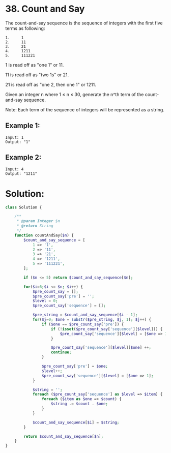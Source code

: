 # 38. Count and Say
The count-and-say sequence is the sequence of integers with the first five terms as following:
~~~
1.     1
2.     11
3.     21
4.     1211
5.     111221
~~~
1 is read off as "one 1" or 11.

11 is read off as "two 1s" or 21.

21 is read off as "one 2, then one 1" or 1211.

Given an integer n where 1 ≤ n ≤ 30, generate the n^th term of the count-and-say sequence.

Note: Each term of the sequence of integers will be represented as a string.
## Example 1:
~~~
Input: 1
Output: "1"
~~~
## Example 2:
~~~
Input: 4
Output: "1211"
~~~

# Solution:
~~~PHP
class Solution {

    /**
     * @param Integer $n
     * @return String
     */
    function countAndSay($n) {
        $count_and_say_sequence = [
            1 => '1',
            2 => '11',
            3 => '21',
            4 => '1211',
            5 => '111221',
        ];

        if ($n <= 5) return $count_and_say_sequence[$n];

        for($i=6;$i <= $n; $i++) {
            $pre_count_say = [];
            $pre_count_say['pre'] = '';
            $level = 0;
            $pre_count_say['sequence'] = [];

            $pre_string = $count_and_say_sequence[$i - 1];
            for($j=0; $one = substr($pre_string, $j, 1); $j++) {
                if ($one == $pre_count_say['pre']) {
                    if (!isset($pre_count_say['sequence'][$level])) {
                        $pre_count_say['sequence'][$level] = [$one => 1];
                    }

                    $pre_count_say['sequence'][$level][$one] ++;
                    continue;
                }

                $pre_count_say['pre'] = $one;
                $level++;
                $pre_count_say['sequence'][$level] = [$one => 1];
            }

            $string = '';
            foreach ($pre_count_say['sequence'] as $level => $item) {
                foreach ($item as $one => $count) {
                    $string .= $count . $one;
                }
            }

            $count_and_say_sequence[$i] = $string;
        }

        return $count_and_say_sequence[$n];
    }
}
~~~
